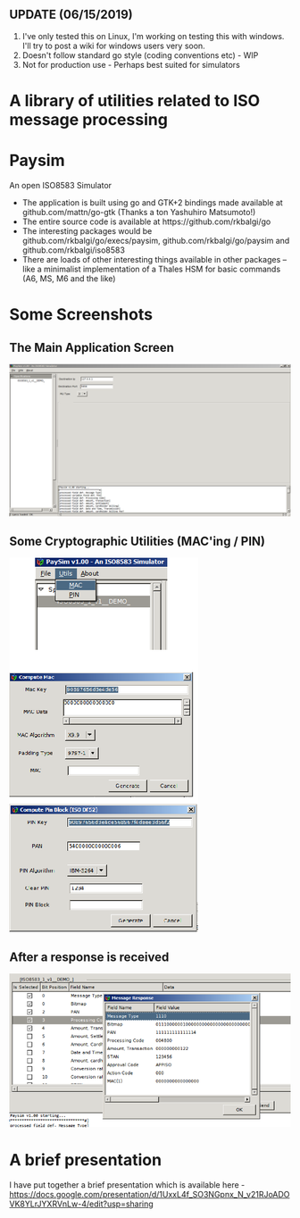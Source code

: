 ## UPDATE (06/15/2019)
1. I've only tested this on Linux, I'm working on testing this with windows. I'll try to post a wiki for windows users very soon.
2. Doesn't follow standard go style (coding conventions etc) - WIP
2. Not for production use - Perhaps best suited for simulators

# A library of utilities related to ISO message processing 

# Paysim
An open ISO8583 Simulator

<ul>
<li>The application is built using go and GTK+2 bindings made available at github.com/mattn/go-gtk (Thanks a ton Yashuhiro Matsumoto!)</li>
<li>The entire source code is available at https://github.com/rkbalgi/go</li>
<li>The interesting packages would be github.com/rkbalgi/go/execs/paysim, github.com/rkbalgi/go/paysim and github.com/rkbalgi/iso8583</li>
<li>There are loads of other interesting things available in other packages – like a minimalist implementation of a Thales HSM for basic commands (A6, MS, M6 and the like)
</li>
</ul>


# Some Screenshots
## The Main Application Screen
![](https://github.com/rkbalgi/github.io/blob/master/images_paysim/Paysim_MainScreen.png)
## Some Cryptographic Utilities (MAC'ing / PIN)
![](https://github.com/rkbalgi/github.io/blob/master/images_paysim/Paysim_Utils.png)
## After a response is received
![](https://github.com/rkbalgi/github.io/blob/master/images_paysim/Paysim_With_Response.png)

# A brief presentation
I have put together a brief presentation which is available here - https://docs.google.com/presentation/d/1UxxL4f_SO3NGpnx_N_v21RJoADOVK8YLrJYXRVnLw-4/edit?usp=sharing

